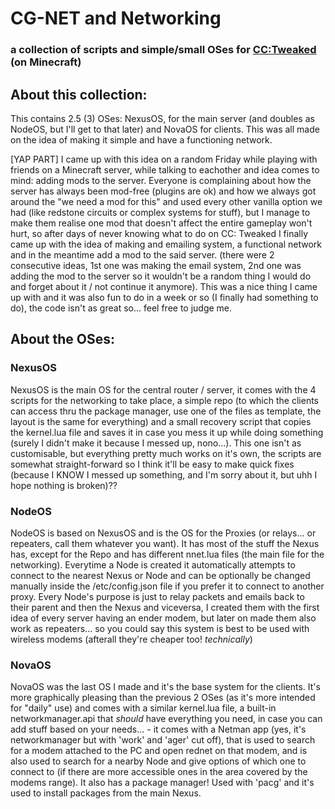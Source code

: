 # CG-NET and Networking
### a collection of scripts and simple/small OSes for [CC:Tweaked](https://modrinth.com/mod/cc-tweaked) (on Minecraft)

## About this collection:

This contains 2.5 (3) OSes: NexusOS, for the main server (and doubles as NodeOS, but I'll get to that later) and NovaOS for clients. This was all made on the idea of making it simple and have a functioning network.

[YAP PART] I came up with this idea on a random Friday while playing with friends on a Minecraft server, while talking to eachother and idea comes to mind: adding mods to the server. Everyone is complaining about how the server has always been mod-free (plugins are ok) and how we always got around the "we need a mod for this" and used every other vanilla option we had (like redstone circuits or complex systems for stuff), but I manage to make them realise one mod that doesn't affect the entire gameplay won't hurt, so after days of never knowing what to do on CC: Tweaked I finally came up with the idea of making and emailing system, a functional network and in the meantime add a mod to the said server. (there were 2 consecutive ideas, 1st one was making the email system, 2nd one was adding the mod to the server so it wouldn't be a random thing I would do and forget about it / not continue it anymore). This was a nice thing I came up with and it was also fun to do in a week or so (I finally had something to do), the code isn't as great so... feel free to judge me.

## About the OSes:

### NexusOS
NexusOS is the main OS for the central router / server, it comes with the 4 scripts for the networking to take place, a simple repo (to which the clients can access thru the package manager, use one of the files as template, the layout is the same for everything) and a small recovery script that copies the kernel.lua file and saves it in case you mess it up while doing something (surely I didn't make it because I messed up, nono...). This one isn't as customisable, but everything pretty much works on it's own, the scripts are somewhat straight-forward so I think it'll be easy to make quick fixes (because I KNOW I messed up something, and I'm sorry about it, but uhh I hope nothing is broken)??

### NodeOS
NodeOS is based on NexusOS and is the OS for the Proxies (or relays... or repeaters, call them whatever you want). It has most of the stuff the Nexus has, except for the Repo and has different nnet.lua files (the main file for the networking). Everytime a Node is created it automatically attempts to connect to the nearest Nexus or Node and can be optionally be changed manually inside the /etc/config.json file if you prefer it to connect to another proxy. Every Node's purpose is just to relay packets and emails back to their parent and then the Nexus and viceversa, I created them with the first idea of every server having an ender modem, but later on made them also work as repeaters... so you could say this system is best to be used with wireless modems (afterall they're cheaper too! *technically*)

### NovaOS
NovaOS was the last OS I made and it's the base system for the clients. It's more graphically pleasing than the previous 2 OSes (as it's more intended for "daily" use) and comes with a similar kernel.lua file, a built-in networkmanager.api that *should* have everything you need, in case you can add stuff based on your needs... - it comes with a Netman app (yes, it's networkmanager but with 'work' and 'ager' cut off), that is used to search for a modem attached to the PC and open rednet on that modem, and is also used to search for a nearby Node and give options of which one to connect to (if there are more accessible ones in the area covered by the modems range). It also has a package manager! Used with 'pacg' and it's used to install packages from the main Nexus.
